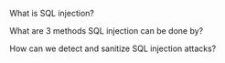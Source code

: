 What is SQL injection?

What are 3 methods SQL injection can be done by?

How can we detect and sanitize SQL injection attacks?